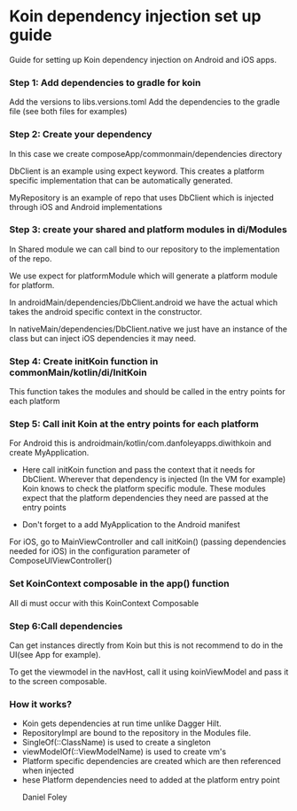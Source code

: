 <H1>Koin dependency injection set up guide </h1>
Guide for setting up Koin dependency injection on Android and iOS apps.

<h3>Step 1: Add dependencies to gradle for koin</h3>
Add the versions to libs.versions.toml
Add the dependencies to the gradle file
(see both files for examples)

<h3>Step 2: Create your dependency</h3>
In this case we create composeApp/commonmain/dependencies directory

DbClient is an example using expect keyword. This creates a platform specific implementation that can be automatically generated.

MyRepository is an example of repo that uses DbClient which is injected through iOS and 
Android implementations

<h3> Step 3: create your shared and platform modules in di/Modules</h3>
In Shared module we can call bind to our repository to the implementation of the repo.

We use expect for platformModule which will generate a platform module for platform.

In androidMain/dependencies/DbClient.android we have the actual which takes the android  specific
context in the constructor.

In nativeMain/dependencies/DbClient.native we just have an instance of the class but can inject iOS 
dependencies it may need.

<h3> Step 4: Create initKoin function in commonMain/kotlin/di/InitKoin </h3>
This function takes the modules and should be called in the entry points for each platform

<h3> Step 5: Call init Koin at the entry points for each platform </h3>
For Android this is androidmain/kotlin/com.danfoleyapps.diwithkoin and create MyApplication.

- Here call initKoin function and pass the context that it needs for DbClient. Wherever that dependency is injected (In the VM for example) Koin knows to check the platform specific module. These modules expect that the platform dependencies they need are passed at the entry points

- Don't forget to a add MyApplication to the Android manifest

For iOS, go to MainViewController and call initKoin() (passing dependencies needed for iOS) in the configuration parameter of ComposeUIViewController()

<h3> Set KoinContext composable in the app() function </h3>
All di must occur with this KoinContext Composable

<h3> Step 6:Call dependencies </h3>
Can get instances directly from Koin but this is not recommend to do in the UI(see App for example).

To get the viewmodel in the navHost, call it using koinViewModel and pass it to the screen 
composable.

<h3>How it works? </h3>
<ul>
  <li>Koin gets dependencies at run time unlike Dagger Hilt.</li>
  <li>RepositoryImpl are bound to the repository in the Modules file.</li>
  <li>SingleOf(::ClassName) is used to create a singleton</li>
  <li>viewModelOf(::ViewModelName) is used to create vm's</li>
  <li>Platform specific dependencies are created which are then referenced when injected</li>
  <li>hese Platform dependencies need to added at the platform entry point</li>


Daniel Foley
